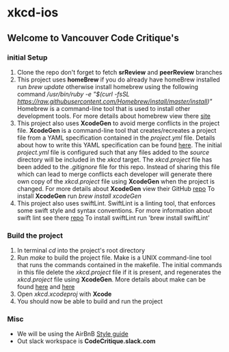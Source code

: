 # xkcd-ios
## Welcome to Vancouver Code Critique's 

### initial Setup
1. Clone the repo don't forget to fetch __srReview__ and __peerReview__ branches
2. This project uses __homeBrew__ if you do already have homeBrew installed 
run _brew update_ otherwise install homebrew using the following command 
_/usr/bin/ruby -e "$(curl -fsSL https://raw.githubusercontent.com/Homebrew/install/master/install)"_
Homebrew is a command-line tool that is used to install other development tools.
For more details about homebrew view there [site](https://brew.sh/) 
3. This project also uses __XcodeGen__ to avoid merge conflicts in the project file.
__XcodeGen__ is a command-line tool that creates/recreates a project file from a 
YAML specification contained in the _project.yml_ file. Details about how to write this YAML specification can be found [here](https://github.com/yonaskolb/XcodeGen/blob/master/Docs/ProjectSpec.md#general). The initial _project.yml_ file is configured such that any files added to the _source_ directory will be included in the _xkcd_ target. The _xkcd.project_ file has been added to the _.gitignore_ file for this repo. Instead of sharing this file which can lead to merge conflicts each developer will generate there own copy of the _xkcd.project_ file using __XcodeGen__ when the project is changed. For more details about __XcodeGen__ view their GitHub [repo](https://github.com/yonaskolb/XcodeGen)
To install __XcodeGen__ run _brew install xcodeGen_
4. This project also uses swiftLint. SwiftLint is a linting tool, that enforces
some swift style and syntax conventions. For more information about swift lint
see there [repo](https://github.com/realm/SwiftLint)
To install swiftLint run 'brew install swiftLint'

### Build the project
1. In terminal _cd_ into the project's root directory 
2. Run _make_ to build the project file. Make is a UNIX command-line tool that runs the commands contained in the makefile. The initial commands in this file delete the _xkcd.project_ file if it is present, and regenerates the _xkcd.project_ file using __XcodeGen__. More details about make can be found [here](https://en.wikipedia.org/wiki/Make_(software)#Behavior) and [here](https://en.wikipedia.org/wiki/Make_(software)#Rules)
3. Open _xkcd.xcodeproj_ with __Xcode__
4. You should now be able to build and run the project 

### Misc
- We will be using the AirBnB [Style guide](https://github.com/airbnb/swift})
- Out slack workspace is __CodeCritique.slack.com__
